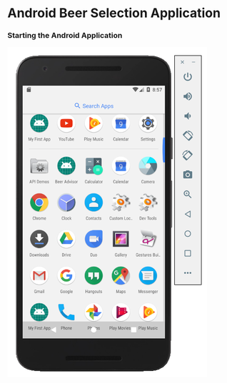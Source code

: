 # Android Beer Selection Application

### Starting the Android Application

![Android Start](https://github.com/lethompson/Android-Beer-Selection-App/blob/master/And-App-Start.png)

